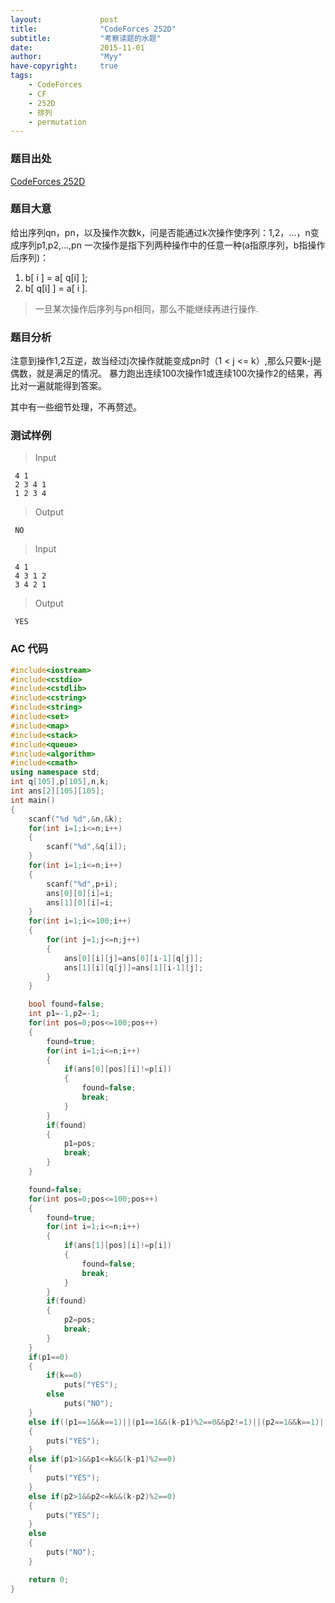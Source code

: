 ```yaml
---
layout:             post
title:              "CodeForces 252D"
subtitle:           "考察读题的水题"
date:               2015-11-01
author:             "Myy"
have-copyright:     true
tags:
    - CodeForces
    - CF
    - 252D
    - 排列
    - permutation
---
```

### 题目出处
 [CodeForces 252D](http://codeforces.com/problemset/problem/252/D)
 
 
### 题目大意
 给出序列qn，pn，以及操作次数k，问是否能通过k次操作使序列：1,2，...，n变成序列p1,p2,...,pn
 一次操作是指下列两种操作中的任意一种(a指原序列，b指操作后序列)：
 
 1. b[ i ] = a[ q[i] ];
 2. b[ q[i] ] = a[ i ].
 
> 一旦某次操作后序列与pn相同，那么不能继续再进行操作.

### 题目分析

 注意到操作1,2互逆，故当经过j次操作就能变成pn时（1 < j <= k）,那么只要k-j是偶数，就是满足的情况。
 暴力跑出连续100次操作1或连续100次操作2的结果，再比对一遍就能得到答案。
 
 其中有一些细节处理，不再赘述。

### 测试样例

> Input

```
 4 1
 2 3 4 1
 1 2 3 4
```
> Output

```
 NO
```

> Input

```
 4 1
 4 3 1 2
 3 4 2 1
```
> Output

```
 YES
```

### AC 代码
 
```cpp
#include<iostream>
#include<cstdio>
#include<cstdlib>
#include<cstring>
#include<string>
#include<set>
#include<map>
#include<stack>
#include<queue>
#include<algorithm>
#include<cmath>
using namespace std;
int q[105],p[105],n,k;
int ans[2][105][105];
int main()
{
	scanf("%d %d",&n,&k);
	for(int i=1;i<=n;i++)
	{
		scanf("%d",&q[i]);
	}
	for(int i=1;i<=n;i++)
	{
		scanf("%d",p+i);
		ans[0][0][i]=i;
		ans[1][0][i]=i;
	}
	for(int i=1;i<=100;i++)
	{
		for(int j=1;j<=n;j++)
		{
			ans[0][i][j]=ans[0][i-1][q[j]];
			ans[1][i][q[j]]=ans[1][i-1][j];
		}
	}

	bool found=false;
	int p1=-1,p2=-1;
	for(int pos=0;pos<=100;pos++)
	{
		found=true;
		for(int i=1;i<=n;i++)
		{
			if(ans[0][pos][i]!=p[i])
			{
				found=false;
				break;
			}
		}
		if(found)
		{
			p1=pos;
			break;
		}
	}

	found=false;
	for(int pos=0;pos<=100;pos++)
	{
		found=true;
		for(int i=1;i<=n;i++)
		{
			if(ans[1][pos][i]!=p[i])
			{
				found=false;
				break;
			}
		}
		if(found)
		{
			p2=pos;
			break;
		}
	}
	if(p1==0)
	{
		if(k==0)
			puts("YES");
		else
			puts("NO");
	}
	else if((p1==1&&k==1)||(p1==1&&(k-p1)%2==0&&p2!=1)||(p2==1&&k==1)||(p2==1&&(k-p2)%2==0&&p1!=1))
	{
		puts("YES");
	}
	else if(p1>1&&p1<=k&&(k-p1)%2==0)
	{
		puts("YES");
	}
	else if(p2>1&&p2<=k&&(k-p2)%2==0)
	{
		puts("YES");
	}
	else
	{
		puts("NO");
	}

	return 0;
}
```